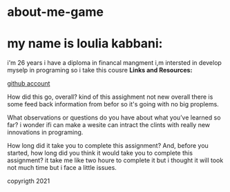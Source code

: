 # about-me-game

#  my name is loulia kabbani:
i'm 26 years i have a diploma in financal mangment i,m intersted in develop myselp in programing so i take this cousre
**Links and Resources:**

[github account]( https://github.com/louliakabbani/about-me-gam)

How did this go, overall?
kind of  this assighment not new overall there is some feed back information from befor so it's going with no big proplems. 


What observations or questions do you have about what you’ve learned so far?
 i wonder ifi can make a wesite can intract the clints with really new innovations in programing. 
  
How long did it take you to complete this assignment?
 And, before you started, how long did you think it would take you to complete this assignment?
it take me like two houre to complete it 
but i thought it will took not much time but i face a little issues.




copyrigth 2021


 
